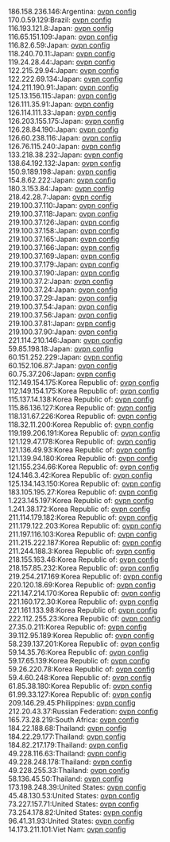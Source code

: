 186.158.236.146:Argentina: [ovpn config](vpn/186_158_236_146.ovpn)  
170.0.59.129:Brazil: [ovpn config](vpn/170_0_59_129.ovpn)  
116.193.121.8:Japan: [ovpn config](vpn/116_193_121_8.ovpn)  
116.65.151.109:Japan: [ovpn config](vpn/116_65_151_109.ovpn)  
116.82.6.59:Japan: [ovpn config](vpn/116_82_6_59.ovpn)  
118.240.70.11:Japan: [ovpn config](vpn/118_240_70_11.ovpn)  
119.24.28.44:Japan: [ovpn config](vpn/119_24_28_44.ovpn)  
122.215.29.94:Japan: [ovpn config](vpn/122_215_29_94.ovpn)  
122.222.69.134:Japan: [ovpn config](vpn/122_222_69_134.ovpn)  
124.211.190.91:Japan: [ovpn config](vpn/124_211_190_91.ovpn)  
125.13.156.115:Japan: [ovpn config](vpn/125_13_156_115.ovpn)  
126.111.35.91:Japan: [ovpn config](vpn/126_111_35_91.ovpn)  
126.114.111.33:Japan: [ovpn config](vpn/126_114_111_33.ovpn)  
126.203.155.175:Japan: [ovpn config](vpn/126_203_155_175.ovpn)  
126.28.84.190:Japan: [ovpn config](vpn/126_28_84_190.ovpn)  
126.60.238.116:Japan: [ovpn config](vpn/126_60_238_116.ovpn)  
126.76.115.240:Japan: [ovpn config](vpn/126_76_115_240.ovpn)  
133.218.38.232:Japan: [ovpn config](vpn/133_218_38_232.ovpn)  
138.64.192.132:Japan: [ovpn config](vpn/138_64_192_132.ovpn)  
150.9.189.198:Japan: [ovpn config](vpn/150_9_189_198.ovpn)  
154.8.62.222:Japan: [ovpn config](vpn/154_8_62_222.ovpn)  
180.3.153.84:Japan: [ovpn config](vpn/180_3_153_84.ovpn)  
218.42.28.7:Japan: [ovpn config](vpn/218_42_28_7.ovpn)  
219.100.37.110:Japan: [ovpn config](vpn/219_100_37_110.ovpn)  
219.100.37.118:Japan: [ovpn config](vpn/219_100_37_118.ovpn)  
219.100.37.126:Japan: [ovpn config](vpn/219_100_37_126.ovpn)  
219.100.37.158:Japan: [ovpn config](vpn/219_100_37_158.ovpn)  
219.100.37.165:Japan: [ovpn config](vpn/219_100_37_165.ovpn)  
219.100.37.166:Japan: [ovpn config](vpn/219_100_37_166.ovpn)  
219.100.37.169:Japan: [ovpn config](vpn/219_100_37_169.ovpn)  
219.100.37.179:Japan: [ovpn config](vpn/219_100_37_179.ovpn)  
219.100.37.190:Japan: [ovpn config](vpn/219_100_37_190.ovpn)  
219.100.37.2:Japan: [ovpn config](vpn/219_100_37_2.ovpn)  
219.100.37.24:Japan: [ovpn config](vpn/219_100_37_24.ovpn)  
219.100.37.29:Japan: [ovpn config](vpn/219_100_37_29.ovpn)  
219.100.37.54:Japan: [ovpn config](vpn/219_100_37_54.ovpn)  
219.100.37.56:Japan: [ovpn config](vpn/219_100_37_56.ovpn)  
219.100.37.81:Japan: [ovpn config](vpn/219_100_37_81.ovpn)  
219.100.37.90:Japan: [ovpn config](vpn/219_100_37_90.ovpn)  
221.114.210.146:Japan: [ovpn config](vpn/221_114_210_146.ovpn)  
59.85.198.18:Japan: [ovpn config](vpn/59_85_198_18.ovpn)  
60.151.252.229:Japan: [ovpn config](vpn/60_151_252_229.ovpn)  
60.152.106.87:Japan: [ovpn config](vpn/60_152_106_87.ovpn)  
60.75.37.206:Japan: [ovpn config](vpn/60_75_37_206.ovpn)  
112.149.154.175:Korea Republic of: [ovpn config](vpn/112_149_154_175.ovpn)  
112.149.154.175:Korea Republic of: [ovpn config](vpn/112_149_154_175.ovpn)  
115.137.14.138:Korea Republic of: [ovpn config](vpn/115_137_14_138.ovpn)  
115.86.136.127:Korea Republic of: [ovpn config](vpn/115_86_136_127.ovpn)  
118.131.67.226:Korea Republic of: [ovpn config](vpn/118_131_67_226.ovpn)  
118.32.11.200:Korea Republic of: [ovpn config](vpn/118_32_11_200.ovpn)  
119.199.206.191:Korea Republic of: [ovpn config](vpn/119_199_206_191.ovpn)  
121.129.47.178:Korea Republic of: [ovpn config](vpn/121_129_47_178.ovpn)  
121.136.49.93:Korea Republic of: [ovpn config](vpn/121_136_49_93.ovpn)  
121.139.94.180:Korea Republic of: [ovpn config](vpn/121_139_94_180.ovpn)  
121.155.234.66:Korea Republic of: [ovpn config](vpn/121_155_234_66.ovpn)  
124.146.3.42:Korea Republic of: [ovpn config](vpn/124_146_3_42.ovpn)  
125.134.143.150:Korea Republic of: [ovpn config](vpn/125_134_143_150.ovpn)  
183.105.195.27:Korea Republic of: [ovpn config](vpn/183_105_195_27.ovpn)  
1.223.145.197:Korea Republic of: [ovpn config](vpn/1_223_145_197.ovpn)  
1.241.38.172:Korea Republic of: [ovpn config](vpn/1_241_38_172.ovpn)  
211.114.179.182:Korea Republic of: [ovpn config](vpn/211_114_179_182.ovpn)  
211.179.122.203:Korea Republic of: [ovpn config](vpn/211_179_122_203.ovpn)  
211.197.116.103:Korea Republic of: [ovpn config](vpn/211_197_116_103.ovpn)  
211.215.222.187:Korea Republic of: [ovpn config](vpn/211_215_222_187.ovpn)  
211.244.188.3:Korea Republic of: [ovpn config](vpn/211_244_188_3.ovpn)  
218.155.163.46:Korea Republic of: [ovpn config](vpn/218_155_163_46.ovpn)  
218.157.85.232:Korea Republic of: [ovpn config](vpn/218_157_85_232.ovpn)  
219.254.217.169:Korea Republic of: [ovpn config](vpn/219_254_217_169.ovpn)  
220.120.18.69:Korea Republic of: [ovpn config](vpn/220_120_18_69.ovpn)  
221.147.214.170:Korea Republic of: [ovpn config](vpn/221_147_214_170.ovpn)  
221.160.172.30:Korea Republic of: [ovpn config](vpn/221_160_172_30.ovpn)  
221.161.133.98:Korea Republic of: [ovpn config](vpn/221_161_133_98.ovpn)  
222.112.255.23:Korea Republic of: [ovpn config](vpn/222_112_255_23.ovpn)  
27.35.0.211:Korea Republic of: [ovpn config](vpn/27_35_0_211.ovpn)  
39.112.95.189:Korea Republic of: [ovpn config](vpn/39_112_95_189.ovpn)  
58.239.137.201:Korea Republic of: [ovpn config](vpn/58_239_137_201.ovpn)  
59.14.35.76:Korea Republic of: [ovpn config](vpn/59_14_35_76.ovpn)  
59.17.65.139:Korea Republic of: [ovpn config](vpn/59_17_65_139.ovpn)  
59.26.220.78:Korea Republic of: [ovpn config](vpn/59_26_220_78.ovpn)  
59.4.60.248:Korea Republic of: [ovpn config](vpn/59_4_60_248.ovpn)  
61.85.38.180:Korea Republic of: [ovpn config](vpn/61_85_38_180.ovpn)  
61.99.33.127:Korea Republic of: [ovpn config](vpn/61_99_33_127.ovpn)  
209.146.29.45:Philippines: [ovpn config](vpn/209_146_29_45.ovpn)  
212.20.43.37:Russian Federation: [ovpn config](vpn/212_20_43_37.ovpn)  
165.73.28.219:South Africa: [ovpn config](vpn/165_73_28_219.ovpn)  
184.22.188.68:Thailand: [ovpn config](vpn/184_22_188_68.ovpn)  
184.22.29.177:Thailand: [ovpn config](vpn/184_22_29_177.ovpn)  
184.82.217.179:Thailand: [ovpn config](vpn/184_82_217_179.ovpn)  
49.228.116.63:Thailand: [ovpn config](vpn/49_228_116_63.ovpn)  
49.228.248.178:Thailand: [ovpn config](vpn/49_228_248_178.ovpn)  
49.228.255.33:Thailand: [ovpn config](vpn/49_228_255_33.ovpn)  
58.136.45.50:Thailand: [ovpn config](vpn/58_136_45_50.ovpn)  
173.198.248.39:United States: [ovpn config](vpn/173_198_248_39.ovpn)  
45.48.130.53:United States: [ovpn config](vpn/45_48_130_53.ovpn)  
73.227.157.71:United States: [ovpn config](vpn/73_227_157_71.ovpn)  
73.254.178.82:United States: [ovpn config](vpn/73_254_178_82.ovpn)  
96.41.31.93:United States: [ovpn config](vpn/96_41_31_93.ovpn)  
14.173.211.101:Viet Nam: [ovpn config](vpn/14_173_211_101.ovpn)  
